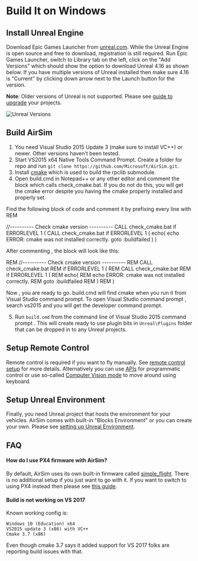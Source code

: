 # Build It on Windows

## Install Unreal Engine

Download Epic Games Launcher from [unreal.com](https://www.unrealengine.com/download). While the Unreal Engine is open source and free to download, registration is still required. Run Epic Games Launcher, switch to Library tab on the left, click on the "Add Versions" which should show the option to download Unreal 4.16 as shown below. If you have multiple versions of Unreal installed then make sure 4.16 is "Current" by clicking down arrow next to the Launch button for the version.

  **Note**: Older versions of Unreal is not supported. Please see [guide to upgrade](unreal_upgrade.md) your projects.

  ![Unreal Versions](images/unreal_versions.png)
  
## Build AirSim

  1. You need Visual Studio 2015 Update 3 (make sure to install VC++) or newer. Other versions haven't been tested.
  2. Start VS2015 x64 Native Tools Command Prompt. Create a folder for repo and run `git clone https://github.com/Microsoft/AirSim.git`.
  3. Install [cmake](https://cmake.org/download/) which is used to build the rpclib submodule.
  4. Open build.cmd in Notepad++ or any other editor and comment the block which calls check_cmake.bat. If you do not do this, you will get the cmake error despite you having the cmake properly installed and properly set.
  
  Find the following block of code and comment it by prefixing every line with REM
  
   //---------- Check cmake version ----------
 CALL check_cmake.bat
 if ERRORLEVEL 1 (
 CALL check_cmake.bat
  if ERRORLEVEL 1 (
   echo(
    echo ERROR: cmake was not installed correctly.
    goto :buildfailed
  )
 )
 
 After commenting , the block will look like this:
 
 REM //---------- Check cmake version ----------
REM CALL check_cmake.bat
REM if ERRORLEVEL 1 (
REM  CALL check_cmake.bat
REM  if ERRORLEVEL 1 (
REM    echo(
REM    echo ERROR: cmake was not installed correctly.
REM    goto :buildfailed
REM  )
REM )

Now , you are ready to go. build.cmd will find cmake when you run it from Visual Studio command prompt.
To open Visual Studio command prompt , search vs2015 and you will get the developer command prompt.
  
  5. Run `build.cmd` from the command line of Visual Studio 2015 command prompt . This will create ready to use plugin bits in `Unreal\Plugins` folder that can be dropped in to any Unreal projects.

## Setup Remote Control

Remote control is required if you want to fly manually. See [remote control setup](remote_control.md) for more details. Alternatively you can use [APIs](docs/apis.md) for programmatic control or use so-called [Computer Vision mode](image_apis.md) to move around using keyboard.

## Setup Unreal Environment

Finally, you need Unreal project that hosts the environment for your vehicles. AirSim comes with built-in "Blocks Environment" or you can create your own. Please see [setting up Unreal Environment](unreal_proj.md).

## FAQ

#### How do I use PX4 firmware with AirSim?
By default, AirSim uses its own built-in firmware called [simple_flight](simple_flight.md). There is no additional setup if you just want to go with it. If you want to switch to using PX4 instead then please see [this guide](px4_setup.md).

#### Build is not working on VS 2017
Known working config is:
````
Windows 10 (Education) x64
VS2015 update 3 (x86) with VC++
Cmake 3.7 (x86)
````
Even though cmake 3.7 says it added support for VS 2017 folks are reporting build issues with that.

